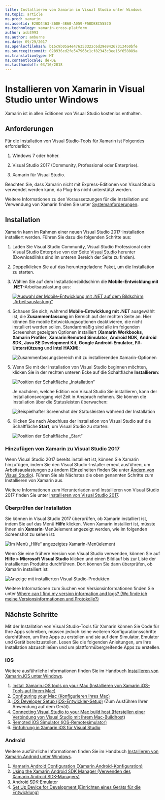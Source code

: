 ```yaml
---
title: Installieren von Xamarin in Visual Studio unter Windows
ms.topic: article
ms.prod: xamarin
ms.assetid: E20D4463-368E-4B60-A059-F50DB8C5552D
ms.technology: xamarin-cross-platform
author: asb3993
ms.author: amburns
ms.date: 09/29/2017
ms.openlocfilehash: b15c9b05a4e476353322c6d29e94267313460bfe
ms.sourcegitcommit: 028936cd2fe547963c1cf82343c3ee16f658089a
ms.translationtype: HT
ms.contentlocale: de-DE
ms.lasthandoff: 03/16/2018
---
```

# <a name="installing-xamarin-in-visual-studio-on-windows"></a>Installieren von Xamarin in Visual Studio unter Windows

Xamarin ist in allen Editionen von Visual Studio kostenlos enthalten.

<a name="requirements" />

## <a name="requirements"></a>Anforderungen

Für die Installation von Visual Studio-Tools für Xamarin ist Folgendes erforderlich:

1. Windows 7 oder höher.

2. Visual Studio 2017 (Community, Professional oder Enterprise).

3. Xamarin für Visual Studio.

Beachten Sie, dass Xamarin nicht mit Express-Editionen von Visual Studio verwendet werden kann, da Plug-Ins nicht unterstützt werden.

Weitere Informationen zu den Voraussetzungen für die Installation und Verwendung von Xamarin finden Sie unter [Systemanforderungen](~/cross-platform/get-started/requirements.md).


<a name="installation" />

## <a name="installation"></a>Installation

Xamarin kann im Rahmen einer neuen Visual Studio 2017-Installation installiert werden.
Führen Sie dazu die folgenden Schritte aus:

1. Laden Sie Visual Studio Community, Visual Studio Professional oder Visual Studio Enterprise von der Seite [Visual Studio](https://www.visualstudio.com/vs/) herunter (Downloadlinks sind im unteren Bereich der Seite zu finden).

2. Doppelklicken Sie auf das heruntergeladene Paket, um die Installation zu starten.

3. Wählen Sie auf dem Installationsbildschirm die **Mobile-Entwicklung mit .NET**-Arbeitsauslastung aus: 

    [![Auswahl der Mobile-Entwicklung mit .NET auf dem Bildschirm „Arbeitsauslastung“](windows-images/01-mobile-dev-workload-sml.png)](windows-images/01-mobile-dev-workload.png#lightbox)

4. Schauen Sie sich, während **Mobile-Entwicklung mit .NET** ausgewählt ist, die **Zusammenfassung** im Bereich auf der rechten Seite an. Hier können Sie mobile Entwicklungsoptionen deaktivieren, die nicht installiert werden sollen. Standardmäßig sind alle im folgenden Screenshot gezeigten Optionen installiert (**Xamarin Workbooks**, **Xamarin Profiler**, **Xamarin Remoted Simulator**,  **Android NDK**, **Android SDK**, **Java SE Development Kit**, **Google Android-Emulator**, **F#-Unterstützung** und **Intel HAXM**):

    ![Zusammenfassungsbereich mit zu installierenden Xamarin-Optionen](windows-images/02-summary.png)

5. Wenn Sie mit der Installation von Visual Studio beginnen möchten, klicken Sie in der rechten unteren Ecke auf die Schaltfläche **Installieren**:

    ![Position der Schaltfläche „Installation“](windows-images/03-click-install.png)

   Je nachdem, welche Edition von Visual Studio Sie installieren, kann der Installationsvorgang viel Zeit in Anspruch nehmen. Sie können die Installation über die Statusleisten überwachen:

    ![Beispielhafter Screenshot der Statusleisten während der Installation](windows-images/04-progress-bars.png)

6. Klicken Sie nach Abschluss der Installation von Visual Studio auf die Schaltfläche **Start**, um Visual Studio zu starten:

    ![Position der Schaltfläche „Start“](windows-images/05-launch.png)


<a name="vs2017" />

### <a name="adding-xamarin-to-visual-studio-2017"></a>Hinzufügen von Xamarin zu Visual Studio 2017

Wenn Visual Studio 2017 bereits installiert ist, können Sie Xamarin hinzufügen, indem Sie den Visual Studio-Installer erneut ausführen, um Arbeitsauslastungen zu ändern (Einzelheiten finden Sie unter [Ändern von Visual Studio](https://docs.microsoft.com/visualstudio/install/modify-visual-studio)). Führen Sie als Nächstes die oben genannten Schritte zum Installieren von Xamarin aus.

Weitere Informationen zum Herunterladen und Installieren von Visual Studio 2017 finden Sie unter [Installieren von Visual Studio 2017](https://docs.microsoft.com/visualstudio/install/install-visual-studio).


### <a name="verifying-installation"></a>Überprüfen der Installation

Sie können in Visual Studio 2017 überprüfen, ob Xamarin installiert ist, indem Sie auf das Menü **Hilfe** klicken. Wenn Xamarin installiert ist, müsste Ihnen ein **Xamarin**-Menüelement angezeigt werden, wie im folgenden Screenshot zu sehen ist:

![Im Menü „Hilfe“ angezeigtes Xamarin-Menüelement](windows-images/12-xamarin-menu-item.png)

Wenn Sie eine frühere Version von Visual Studio verwenden, können Sie auf **Hilfe > Microsoft Visual Studio** klicken und einen Bildlauf bis zur Liste der installierten Produkte durchführen. Dort können Sie dann überprüfen, ob Xamarin installiert ist:

![Anzeige mit installierten Visual Studio-Produkten](windows-images/13-xamarin-is-installed.png)

Weitere Informationen zum Suchen von Versionsinformationen finden Sie unter [Where can I find my version information and logs? (Wo finde ich meine Versionsinformationen und Protokolle?)](~/cross-platform/troubleshooting/questions/version-logs.md)

<a name="nextsteps" />

## <a name="next-steps"></a>Nächste Schritte

Mit der Installation von Visual Studio-Tools für Xamarin können Sie Code für Ihre Apps schreiben, müssen jedoch keine weiteren Konfigurationsschritte durchführen, um Ihre Apps zu erstellen und sie auf dem Simulator, Emulator und Gerät bereitzustellen. Lesen Sie die folgenden Anleitungen, um Ihre Installation abzuschließen und um plattformübergreifende Apps zu erstellen.

### <a name="ios"></a>iOS

Weitere ausführliche Informationen finden Sie im Handbuch [Installieren von Xamarin.iOS unter Windows](~/ios/get-started/installation/windows/index.md). 

1. [Install Xamarin.iOS tools on your Mac (Installieren von Xamarin.iOS-Tools auf Ihrem Mac)](~/ios/get-started/installation/windows/index.md#installation)
2. [Configuring your Mac (Konfigurieren Ihres Mac)](~/ios/get-started/installation/windows/index.md#configuration)
3. [iOS Developer Setup (iOS-Entwickler-Setup)](~/ios/get-started/installation/windows/index.md#developersetup) (Zum Ausführen Ihrer Anwendung auf dem Gerät).
4. [Connecting Visual Studio to your Mac build host (Herstellen einer Verbindung von Visual Studio mit Ihrem Mac-Buildhost)](~/ios/get-started/installation/windows/index.md#connectingtomac)
5. [Remoted iOS Simulator (iOS-Remotesimulator)](~/tools/ios-simulator.md)
6. [Einführung in Xamarin.iOS für Visual Studio](~/ios/get-started/installation/windows/introduction-to-xamarin-ios-for-visual-studio.md)

### <a name="android"></a>Android

Weitere ausführliche Informationen finden Sie im Handbuch [Installieren von Xamarin.Android unter Windows](~/android/get-started/installation/windows.md).

1. [Xamarin.Android Configuration (Xamarin.Android-Konfiguration)](~/android/get-started/installation/windows.md#configuration)
2. [Using the Xamarin Android SDK Manager (Verwenden des Xamarin.Android SDK-Managers)](~/android/get-started/installation/android-sdk.md?ide=vs)
3. [Android SDK-Emulator](~/android/get-started/installation/android-emulator/index.md)
4. [Set Up Device for Development (Einrichten eines Geräts für die Entwicklung)](~/android/get-started/installation/set-up-device-for-development.md)
